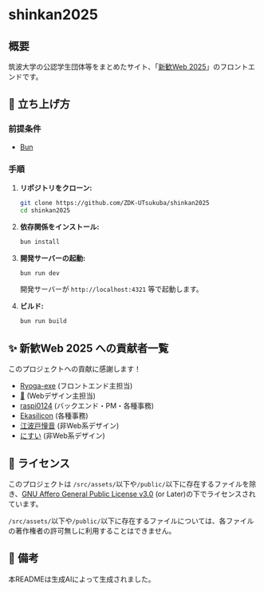 # shinkan2025

## 概要

筑波大学の公認学生団体等をまとめたサイト、「[新歓Web 2025](https://shinkan-web.zdk.tsukuba.ac.jp/)」のフロントエンドです。

## 🚀 立ち上げ方

### 前提条件

- [Bun](https://bun.sh/)

### 手順

1.  **リポジトリをクローン:**

    ```bash
    git clone https://github.com/ZDK-UTsukuba/shinkan2025
    cd shinkan2025
    ```

2.  **依存関係をインストール:**

    ```bash
    bun install
    ```

3.  **開発サーバーの起動:**

    ```bash
    bun run dev
    ```

    開発サーバーが `http://localhost:4321` 等で起動します。

4.  **ビルド:**

    ```bash
    bun run build
    ```

## ✨ 新歓Web 2025 への貢献者一覧

このプロジェクトへの貢献に感謝します！

- [Ryoga-exe](https://github.com/Ryoga-exe/) (フロントエンド主担当)
- [🍏](https://x.com/ao_ringo_uni) (Webデザイン主担当)
- [raspi0124](https://github.com/raspi0124) (バックエンド・PM・各種事務)
- [Ekasilicon](https://www.eka.earth/) (各種事務)
- [江波戸憧音](https://210o.net/) (非Web系デザイン)
- [にすい](https://github.com/N1su1) (非Web系デザイン)

## 📜 ライセンス

このプロジェクトは `/src/assets/`以下や`/public/`以下に存在するファイルを除き、[GNU Affero General Public License v3.0](https://www.gnu.org/licenses/agpl-3.0.html) (or Later)の下でライセンスされています。

`/src/assets/`以下や`/public/`以下に存在するファイルについては、各ファイルの著作権者の許可無しに利用することはできません。

## 🤖 備考

本READMEは生成AIによって生成されました。
